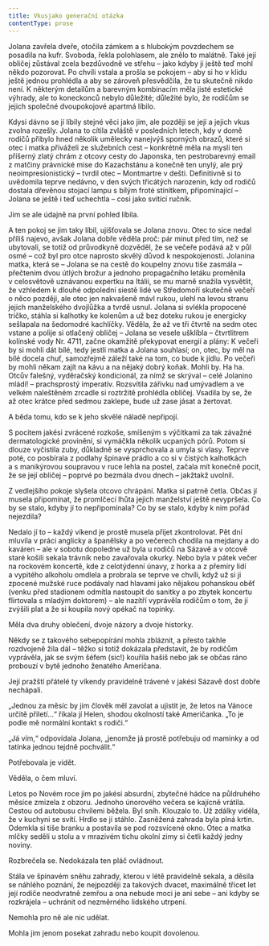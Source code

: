 ```yaml
---
title: Vkusjako generační otázka
contentType: prose
---
```


Jolana zavřela dveře, otočila zámkem a s hlubokým povzdechem se posadila na kufr. Svoboda, řekla polohlasem, ale znělo to malátně. Také její obličej zůstával zcela bezdůvodně ve střehu – jako kdyby ji ještě teď mohl někdo pozorovat. Po chvíli vstala a prošla se pokojem – aby si ho v klidu ještě jednou prohlédla a aby se zároveň přesvědčila, že tu skutečně nikdo není. K některým detailům a barevným kombinacím měla jisté estetické výhrady, ale to koneckonců nebylo důležité; důležité bylo, že rodičům se jejich společné dvoupokojové apartmá líbilo.

  

Kdysi dávno se jí líbily stejné věci jako jim, ale později se její a jejich vkus zvolna rozešly. Jolana to cítila zvláště v posledních letech, kdy v domě rodičů přibylo hned několik umělecky nanejvýš sporných obrazů, které si otec i matka přiváželi ze služebních cest – konkrétně měla na mysli ten příšerný zlatý chrám z otcovy cesty do Japonska, ten pestrobarevný email z matčiny právnické mise do Kazachstánu a konečně ten unylý, ale prý neoimpresionistický – tvrdil otec – Montmartre v dešti. Definitivně si to uvědomila teprve nedávno, v den svých třicátých narozenin, kdy od rodičů dostala dřevěnou stojací lampu s bílým froté stínítkem, připomínající – Jolana se ještě i teď uchechtla – cosi jako svítící ručník.

Jim se ale údajně na první pohled líbila.

A ten pokoj se jim taky líbil, ujišťovala se Jolana znovu. Otec to sice nedal příliš najevo, avšak Jolana dobře věděla proč: pár minut před tím, než se ubytovali, se totiž od průvodkyně dozvěděl, že se večeře podává až v půl osmé – což byl pro otce naprosto skvělý důvod k nespokojenosti. Jolanina matka, která se – Jolana se na cestě do koupelny znovu tiše zasmála – přečtením dvou útlých brožur a jednoho propagačního letáku proměnila v celosvětově uznávanou expertku na Itálii, se mu marně snažila vysvětlit, že vzhledem k dlouhé odpolední siestě lidé ve Středomoří skutečně večeří o něco později, ale otec jen nakvašeně mávl rukou, ulehl na levou stranu jejich manželského dvojlůžka a tvrdě usnul. Jolana si svlékla propocené tričko, stáhla si kalhotky ke kolenům a už bez doteku rukou je energicky sešlapala na šedomodré kachlíčky. Věděla, že až ve tři čtvrtě na sedm otec vstane a polije si otlačený obličej – Jolana se vesele ušklíbla – čtvrtlitrem kolínské vody Nr. 4711, začne okamžitě překypovat energií a plány: K večeři by si mohli dát bílé, tedy jestli matka a Jolana souhlasí; on, otec, by měl na bílé docela chuť, samozřejmě záleží také na tom, co bude k jídlu. Po večeři by mohli někam zajít na kávu a na nějaký dobrý koňak. Mohli by. Ha ha. Otcův falešný, vyděračský kondicionál, za nímž se skrýval – celé Jolanino mládí! – prachsprostý imperativ. Rozsvítila zářivku nad umývadlem a ve velkém naleštěném zrcadle si roztržitě prohlédla obličej. Vsadila by se, že až otec krátce před sedmou zaklepe, bude už zase jásat a žertovat.

A běda tomu, kdo se k jeho skvělé náladě nepřipojí.

S pocitem jakési zvrácené rozkoše, smíšeným s výčitkami za tak závažné dermatologické provinění, si vymáčkla několik ucpaných pórů. Potom si dlouze vyčistila zuby, důkladně se vysprchovala a umyla si vlasy. Teprve poté, co posbírala z podlahy špinavé prádlo a co si v čistých kalhotkách a s manikýrovou soupravou v ruce lehla na postel, začala mít konečně pocit, že se její obličej – poprvé po bezmála dvou dnech – jakžtakž uvolnil.

Z vedlejšího pokoje slyšela otcovo chrápání. Matka si patrně četla. Občas jí musela připomínat, že promlčecí lhůta jejich manželství ještě nevypršela. Co by se stalo, kdyby jí to nepřipomínala? Co by se stalo, kdyby k nim pořád nejezdila?

Nedalo jí to – každý víkend je prostě musela přijet zkontrolovat. Pět dní mluvila v práci anglicky a španělsky a po večerech chodila na mejdany a do kaváren – ale v sobotu dopoledne už byla u rodičů na Sázavě a v otcově staré košili sekala trávník nebo zavařovala okurky. Nebo byla v pátek večer na rockovém koncertě, kde z celotýdenní únavy, z horka a z přemíry lidí a vypitého alkoholu omdlela a probrala se teprve ve chvíli, když už si ji zpocené mužské ruce podávaly nad hlavami jako nějakou pohanskou oběť (venku před stadionem odmítla nastoupit do sanitky a po zbytek koncertu flirtovala s mladým doktorem) – ale nazítří vyprávěla rodičům o tom, že jí zvýšili plat a že si koupila nový opékač na topinky.

Měla dva druhy oblečení, dvoje názory a dvoje historky.

Někdy se z takového sebepopírání mohla zbláznit, a přesto takhle rozdvojeně žila dál – těžko si totiž dokázala představit, že by rodičům vyprávěla, jak se svým šéfem (sic!) kouřila hašiš nebo jak se občas ráno probouzí v bytě jednoho ženatého Američana.

Její pražští přátelé ty víkendy pravidelně trávené v jakési Sázavě dost dobře nechápali.

„Jednou za měsíc by jim člověk měl zavolat a ujistit je, že letos na Vánoce určitě přiletí…“ říkala jí Helen, shodou okolností také Američanka. „To je podle mě normální kontakt s rodiči.“

„Já vím,“ odpovídala Jolana, „jenomže já prostě potřebuju od maminky a od tatínka jednou tejdně pochválit.“

Potřebovala je vidět.

Věděla, o čem mluví.

Letos po Novém roce jim po jakési absurdní, zbytečné hádce na půldruhého měsíce zmizela z obzoru. Jednoho únorového večera se kajícně vrátila. Cestou od autobusu chvílemi běžela. Byl sníh. Klouzalo to. Už zdálky viděla, že v kuchyni se svítí. Hrdlo se jí stáhlo. Zasněžená zahrada byla plná krtin. Odemkla si tiše branku a postavila se pod rozsvícené okno. Otec a matka mlčky seděli u stolu a v mrazivém tichu okolní zimy si četli každý jedny noviny.

Rozbrečela se. Nedokázala ten pláč ovládnout.

Stála ve špinavém sněhu zahrady, kterou v létě pravidelně sekala, a děsila se náhlého poznání, že nejpozději za takových dvacet, maximálně třicet let její rodiče neodvratně zemřou a ona nebude moci je ani sebe – ani kdyby se rozkrájela – uchránit od nezměrného lidského utrpení.

Nemohla pro ně ale nic udělat.

Mohla jim jenom posekat zahradu nebo koupit dovolenou.
